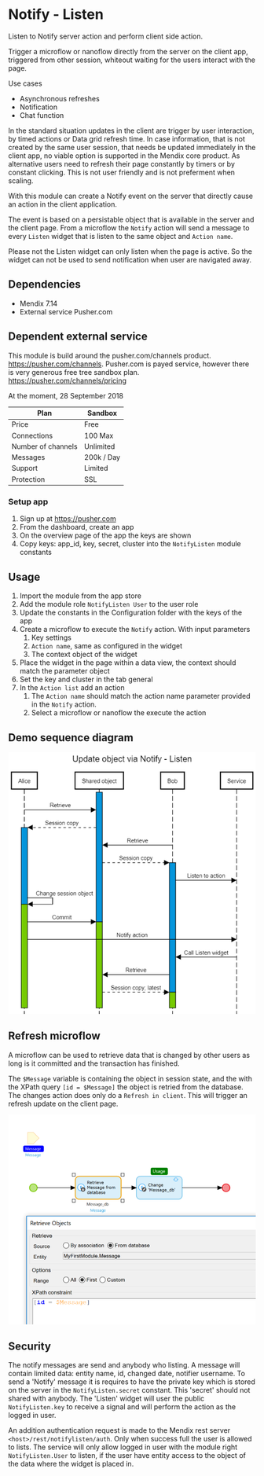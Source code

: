 # Notify - Listen

Listen to Notify server action and perform client side action.

Trigger a microflow or nanoflow directly from the server on the client app, triggered from other session, whiteout waiting for the users interact with the page.

Use cases
 - Asynchronous refreshes
 - Notification
 - Chat function

In the standard situation updates in the client are trigger by user interaction, by timed actions or Data grid refresh time. In case information, that is not created by the same user session, that needs be updated immediately in the client app, no viable option is supported in the Mendix core product. As alternative users need to refresh their page constantly by timers or by constant clicking. This is not user friendly and is not preferment when scaling.

With this module can create a Notify event on the server that directly cause an action in the client application.

The event is based on a persistable object that is available in the server and the client page. From a microflow the `Notify` action will send a message to every `Listen` widget that is listen to the same object and `Action name`.

Please not the Listen widget can only listen when the page is active. So the widget can not be used to send notification when user are navigated away.

## Dependencies
 - Mendix 7.14
 - External service Pusher.com

## Dependent external service

This module is build around the pusher.com/channels product. https://pusher.com/channels.
Pusher.com is payed service, however there is very generous free tree sandbox plan.
https://pusher.com/channels/pricing

At the moment, 28 September 2018

| Plan | Sandbox |
| --- | --- |
| Price | Free |
| Connections | 100 Max |
| Number of channels | Unlimited |
| Messages | 200k / Day |
| Support | Limited |
| Protection | SSL |

### Setup app

1. Sign up at https://pusher.com
1. From the dashboard, create an app
1. On the overview page of the app the keys are shown
1. Copy keys: app_id, key, secret, cluster into the `NotifyListen` module constants

## Usage

1. Import the module from the app store
1. Add the module role `NotifyListen User` to the user role
1. Update the constants in the Configuration folder with the keys of the app
1. Create a microflow to execute the `Notify` action. With input parameters
    1. Key settings
    1. `Action name`, same as configured in the widget
    1. The context object of the widget
1. Place the widget in the page within a data view, the context should match the parameter object
1. Set the key and cluster in the tab general
1. In the `Action list` add an action
    1. The `Action name` should match the action name parameter provided in the `Notify` action.
    1. Select a microflow or nanoflow the execute the action

## Demo sequence diagram

![Update object via Notify - Listen](/assets/SequenceDiagramUpdateObject.png)

## Refresh microflow

A microflow can be used to retrieve data that is changed by other users as long is it committed and the transaction has finished.

The `$Message` variable is containing the object in session state, and the with the XPath query `[id = $Message]` the object is retried from the database. The changes action does only do a `Refresh in client`. This will trigger an refresh update on the client page.

![Update object via Notify - Listen](/assets/RefreshMicroflowSample.png)

## Security

The notify messages are send and anybody who listing.
A message will contain limited data: entity name, id, changed date, notifier username. To send a 'Notify' message it is requires to have the private key which is stored on the server in the `NotifyListen.secret` constant. This 'secret' should not shared with anybody. The 'Listen' widget will user the public `NotifyListen.key` to receive a signal and will perform the action as the logged in user.

An addition authentication request is made to the Mendix rest server `<host>/rest/notifylisten/auth`. Only when success full the user is allowed to lists. The service will only allow logged in user with the module right `NotifyListen.User` to listen, if the user have entity access to the object of the data where the widget is placed in.
